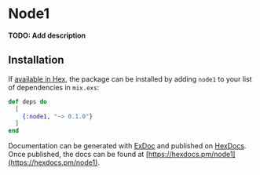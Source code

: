 # Node1

**TODO: Add description**

## Installation

If [available in Hex](https://hex.pm/docs/publish), the package can be installed
by adding `node1` to your list of dependencies in `mix.exs`:

```elixir
def deps do
  [
    {:node1, "~> 0.1.0"}
  ]
end
```

Documentation can be generated with [ExDoc](https://github.com/elixir-lang/ex_doc)
and published on [HexDocs](https://hexdocs.pm). Once published, the docs can
be found at [https://hexdocs.pm/node1](https://hexdocs.pm/node1).


